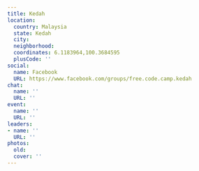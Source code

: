 ```yaml
---
title: Kedah
location:
  country: Malaysia
  state: Kedah
  city: 
  neighborhood: 
  coordinates: 6.1183964,100.3684595
  plusCode: ''
social:
  name: Facebook
  URL: https://www.facebook.com/groups/free.code.camp.kedah
chat:
  name: ''
  URL: ''
event:
  name: ''
  URL: ''
leaders:
- name: ''
  URL: ''
photos:
  old: 
  cover: ''
---
```


